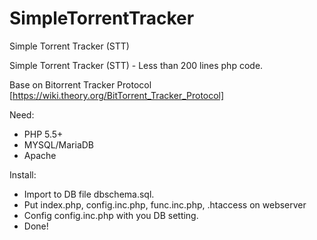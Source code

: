 # SimpleTorrentTracker
Simple Torrent Tracker (STT)

Simple Torrent Tracker (STT) - Less than 200 lines php code.

Base on Bitorrent Tracker Protocol [https://wiki.theory.org/BitTorrent_Tracker_Protocol]

Need: 
* PHP 5.5+
* MYSQL/MariaDB
* Apache

Install:
+ Import to DB file dbschema.sql.
+ Put index.php, config.inc.php, func.inc.php, .htaccess on webserver
+ Config config.inc.php with you DB setting.
+ Done!
